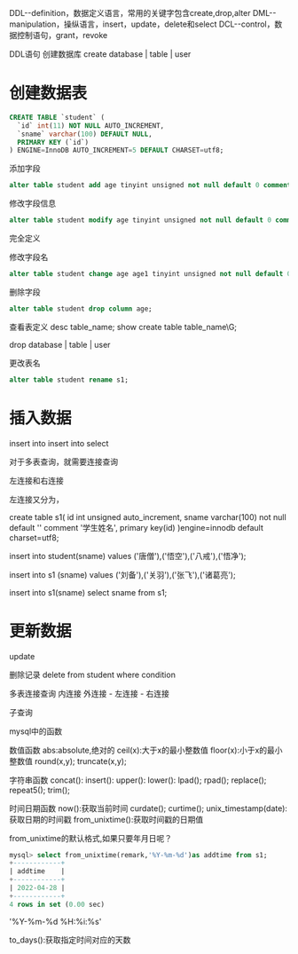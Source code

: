 

DDL--definition，数据定义语言，常用的关键字包含create,drop,alter
DML--manipulation，操纵语言，insert，update，delete和select
DCL--control，数据控制语句，grant，revoke



DDL语句
创建数据库
create database | table | user




# 创建数据表
```sql
CREATE TABLE `student` (
  `id` int(11) NOT NULL AUTO_INCREMENT,
  `sname` varchar(100) DEFAULT NULL,
  PRIMARY KEY (`id`)
) ENGINE=InnoDB AUTO_INCREMENT=5 DEFAULT CHARSET=utf8;
```

添加字段
```sql
alter table student add age tinyint unsigned not null default 0 comment '年龄';
```

修改字段信息
```sql
alter table student modify age tinyint unsigned not null default 0 comment '年龄1';
```
完全定义


修改字段名
```sql
alter table student change age age1 tinyint unsigned not null default 0 comment '年龄1';
```

删除字段
```sql
alter table student drop column age;
```




查看表定义
desc table_name;
show create table table_name\G;


drop database | table | user


更改表名
```sql
alter table student rename s1;
```






# 插入数据
insert into 
insert into select


对于多表查询，就需要连接查询

左连接和右连接

左连接又分为，




create table s1(
id int unsigned auto_increment,
sname varchar(100) not null default '' comment '学生姓名',
primary key(id)
)engine=innodb default charset=utf8;


insert into student(sname) values ('唐僧'),('悟空'),('八戒'),('悟净'); 

insert into s1 (sname) values ('刘备'),('关羽'),('张飞'),('诸葛亮'); 


insert into s1(sname) select sname from s1;



# 更新数据
update

删除记录
delete from student where condition



多表连接查询
内连接
外连接
	- 左连接
	- 右连接

子查询




mysql中的函数




数值函数
abs:absolute,绝对的
ceil(x):大于x的最小整数值
floor(x):小于x的最小整数值
round(x,y);
truncate(x,y);




字符串函数
concat():
insert():
upper():
lower():
lpad();
rpad();
replace();
repeat5();
trim();





时间日期函数
now():获取当前时间
curdate();
curtime();
unix_timestamp(date):获取日期的时间戳
from_unixtime():获取时间戳的日期值


from_unixtime的默认格式,如果只要年月日呢？
```sql
mysql> select from_unixtime(remark,'%Y-%m-%d')as addtime from s1;
+------------+
| addtime    |
+------------+
| 2022-04-28 |
+------------+
4 rows in set (0.00 sec)
```


'%Y-%m-%d %H:%i:%s'


to_days():获取指定时间对应的天数
